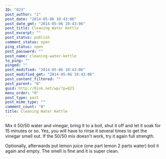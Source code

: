 ```yaml
---
ID: "823"
post_author: "2"
post_date: "2014-05-06 10:43:06"
post_date_gmt: "2014-05-06 10:43:06"
post_title: Cleaning Water Kettle
post_excerpt: ""
post_status: publish
comment_status: open
ping_status: open
post_password: ""
post_name: cleaning-water-kettle
to_ping: ""
pinged: ""
post_modified: "2014-05-06 10:43:06"
post_modified_gmt: "2014-05-06 10:43:06"
post_content_filtered: ""
post_parent: "0"
guid: http://0ink.net/wp/?p=823
menu_order: "0"
post_type: post
post_mime_type: ""
comment_count: "0"
title: Cleaning Water Kettle
---
```


Mix it 50/50 water and vinegar, bring it to a boil, shut it off and
let it soak for 15 minutes or so. Yes, you will have to rinse it
several times to get the vinegar smell out. If the 50/50 mix doesn't
work, try it again full strength.

Optionally, afterwards put lemon juice (one part lemon 2 parts water)
boil it again and empty. The smell is fine and it is super clean.
